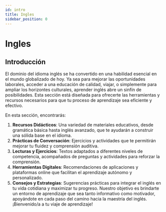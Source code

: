```yaml
---
id: intro
title: Ingles
sidebar_position: 0
---
```


# Ingles

## Introducción

El dominio del idioma inglés se ha convertido en una habilidad esencial en el mundo globalizado de hoy. Ya sea para mejorar las oportunidades laborales, acceder a una educación de calidad, viajar, o simplemente para ampliar los horizontes culturales, aprender inglés abre un sinfín de posibilidades. Esta sección está diseñada para ofrecerte las herramientas y recursos necesarios para que tu proceso de aprendizaje sea eficiente y efectivo.

En esta sección, encontrarás:

1. **Recursos Didácticos**: Una variedad de materiales educativos, desde gramática básica hasta inglés avanzado, que te ayudarán a construir una sólida base en el idioma.
2. **Prácticas de Conversación**: Ejercicios y actividades que te permitirán mejorar tu fluidez y comprensión auditiva.
3. **Lecturas y Ejercicios**: Textos adaptados a diferentes niveles de competencia, acompañados de preguntas y actividades para reforzar la comprensión.
4. **Herramientas Digitales**: Recomendaciones de aplicaciones y plataformas online que facilitan el aprendizaje autónomo y personalizado.
5. **Consejos y Estrategias**: Sugerencias prácticas para integrar el inglés en tu vida cotidiana y maximizar tu progreso.
   Nuestro objetivo es brindarte un entorno de aprendizaje que sea tanto informativo como motivador, apoyándote en cada paso del camino hacia la maestría del inglés. ¡Bienvenido/a a tu viaje de aprendizaje!
